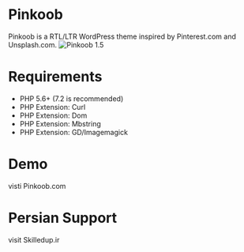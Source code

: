 # Pinkoob
Pinkoob is a RTL/LTR WordPress theme inspired by Pinterest.com and Unsplash.com.
![Pinkoob 1.5](https://www.skilledup.ir/wp-content/uploads/2018/04/pinkoob.jpg?raw=true)

# Requirements
- PHP 5.6+ (7.2 is recommended)
- PHP Extension: Curl
- PHP Extension: Dom
- PHP Extension: Mbstring
- PHP Extension: GD/Imagemagick

# Demo
visti Pinkoob.com

# Persian Support
visit Skilledup.ir
